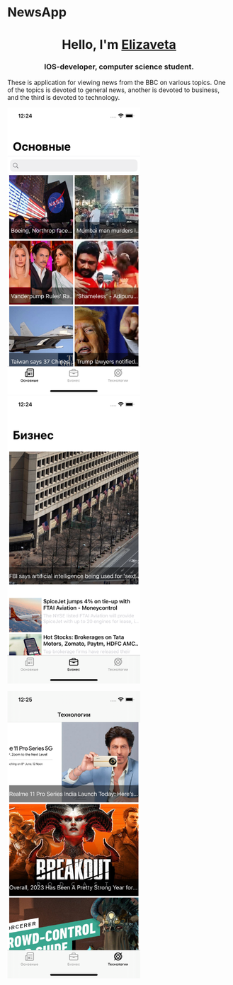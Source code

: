 # NewsApp

<h1 align="center">Hello, I'm <a href="https://github.com/efrosinina" target="_blank">Elizaveta</a> 
<h3 align="center">IOS-developer, computer science student.</h3>

These is application for viewing news from the BBC on various topics. One of the topics is devoted to general news, another is devoted to business, and the third is devoted to technology.

<img src="Simulator Screenshot - iPhone 14 - 2023-06-09 at 12.24.48.png" width="300"> &nbsp;&nbsp;&nbsp;&nbsp;&nbsp;&nbsp;&nbsp;&nbsp; <img src="Simulator Screenshot - iPhone 14 - 2023-06-09 at 12.24.52.png" width="300">

<img src="Simulator Screenshot - iPhone 14 - 2023-06-09 at 12.25.14.png" width="300">
